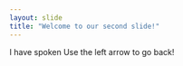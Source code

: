 ```yaml
---
layout: slide
title: "Welcome to our second slide!"
---
```

I have spoken
Use the left arrow to go back!
